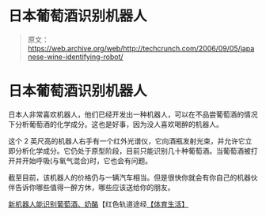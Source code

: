 # 日本葡萄酒识别机器人

> 原文：<https://web.archive.org/web/http://techcrunch.com/2006/09/05/japanese-wine-identifying-robot/>

# 日本葡萄酒识别机器人

日本人非常喜欢机器人，他们已经开发出一种机器人，可以在不品尝葡萄酒的情况下分析葡萄酒的化学成分。这也是好事，因为没人喜欢喝醉的机器人。

这个 2 英尺高的机器人右手有一个红外光谱仪，它向酒瓶发射光束，并允许它立即分析化学成分。它仍处于原型阶段，目前只能识别几十种葡萄酒。当葡萄酒被打开并开始呼吸(与氧气混合)时，它也会有问题。

截至目前，该机器人的价格仍与一辆汽车相当。但是很快你就会有你自己的机器伙伴告诉你哪些值得一醉方休，哪些应该送给你的朋友。

[新机器人能识别葡萄酒、奶酪](https://web.archive.org/web/20201026011822/http://www.redorbit.com/news/technology/642892/new_robot_can_identify_wines_cheeses/index.html)【红色轨道途经[【体育生活】](https://web.archive.org/web/20201026011822/http://thesportinglife.net/index.php/2006/09/04/robotic-japanese-wine-snob/)